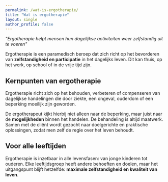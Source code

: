 ```yaml
---
permalink: /wat-is-ergotherapie/
title: "Wat is ergotherapie"
layout: single
author_profile: false
---
```


*"Ergotherapie helpt mensen hun dagelijkse activiteiten weer zelfstandig uit te voeren"*

Ergotherapie is een paramedisch beroep dat zich richt op het bevorderen van **zelfstandigheid en participatie** in het dagelijks leven. Dit kan thuis, op het werk, op school of in de vrije tijd zijn.

## Kernpunten van ergotherapie

Ergotherapie richt zich op het behouden, verbeteren of compenseren van dagelijkse handelingen die door ziekte, een ongeval, ouderdom of een beperking moeilijk zijn geworden. 

De ergotherapeut kijkt hierbij niet alleen naar de beperking, maar juist naar de **mogelijkheden** binnen het handelen. De behandeling is altijd maatwerk. Samen met de cliënt wordt gezocht naar doelgerichte en praktische oplossingen, zodat men zelf de regie over het leven behoudt.

## Voor alle leeftijden

Ergotherapie is inzetbaar in alle levensfasen: van jonge kinderen tot ouderen. Elke leeftijdsgroep heeft andere behoeften en doelen, maar het uitgangspunt blijft hetzelfde: **maximale zelfstandigheid en kwaliteit van leven**. 